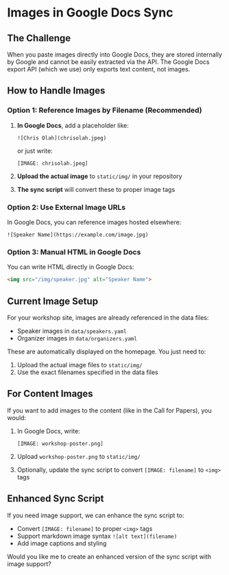 # Images in Google Docs Sync

## The Challenge

When you paste images directly into Google Docs, they are stored internally by Google and cannot be easily extracted via the API. The Google Docs export API (which we use) only exports text content, not images.

## How to Handle Images

### Option 1: Reference Images by Filename (Recommended)

1. **In Google Docs**, add a placeholder like:
   ```
   ![Chris Olah](chrisolah.jpeg)
   ```
   or just write:
   ```
   [IMAGE: chrisolah.jpeg]
   ```

2. **Upload the actual image** to `static/img/` in your repository

3. **The sync script** will convert these to proper image tags

### Option 2: Use External Image URLs

In Google Docs, you can reference images hosted elsewhere:
```
![Speaker Name](https://example.com/image.jpg)
```

### Option 3: Manual HTML in Google Docs

You can write HTML directly in Google Docs:
```html
<img src="/img/speaker.jpg" alt="Speaker Name">
```

## Current Image Setup

For your workshop site, images are already referenced in the data files:
- Speaker images in `data/speakers.yaml`
- Organizer images in `data/organizers.yaml`

These are automatically displayed on the homepage. You just need to:
1. Upload the actual image files to `static/img/`
2. Use the exact filenames specified in the data files

## For Content Images

If you want to add images to the content (like in the Call for Papers), you would:

1. In Google Docs, write:
   ```
   [IMAGE: workshop-poster.png]
   ```

2. Upload `workshop-poster.png` to `static/img/`

3. Optionally, update the sync script to convert `[IMAGE: filename]` to `<img>` tags

## Enhanced Sync Script

If you need image support, we can enhance the sync script to:
- Convert `[IMAGE: filename]` to proper `<img>` tags
- Support markdown image syntax `![alt text](filename)`
- Add image captions and styling

Would you like me to create an enhanced version of the sync script with image support?